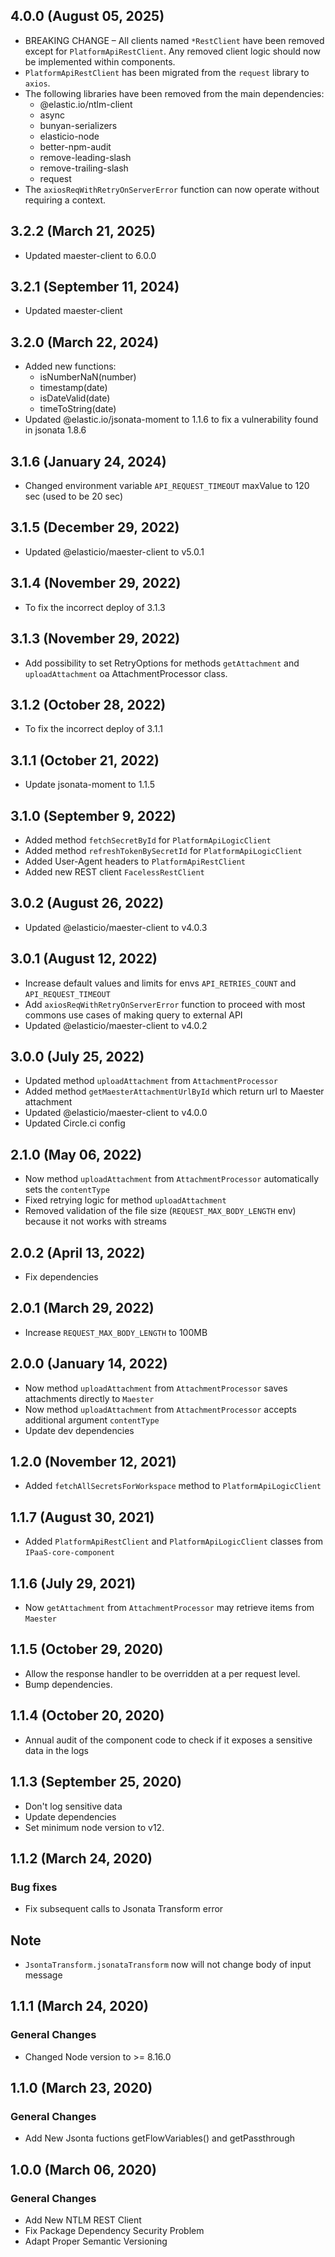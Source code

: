 ## 4.0.0 (August 05, 2025)
* BREAKING CHANGE – All clients named `*RestClient` have been removed except for `PlatformApiRestClient`. Any removed client logic should now be implemented within components.
* `PlatformApiRestClient` has been migrated from the `request` library to `axios`.
* The following libraries have been removed from the main dependencies:
  * @elastic.io/ntlm-client
  * async
  * bunyan-serializers
  * elasticio-node
  * better-npm-audit
  * remove-leading-slash
  * remove-trailing-slash
  * request
* The `axiosReqWithRetryOnServerError` function can now operate without requiring a context.

## 3.2.2 (March 21, 2025)
* Updated maester-client to 6.0.0

## 3.2.1 (September 11, 2024)
* Updated maester-client

## 3.2.0 (March 22, 2024)
* Added new functions:
  * isNumberNaN(number)
  * timestamp(date)
  * isDateValid(date)
  * timeToString(date)
* Updated @elastic.io/jsonata-moment to 1.1.6 to fix a vulnerability found in jsonata 1.8.6

## 3.1.6 (January 24, 2024)
* Changed environment variable `API_REQUEST_TIMEOUT` maxValue to 120 sec (used to be 20 sec)

## 3.1.5 (December 29, 2022)
* Updated @elasticio/maester-client to v5.0.1

## 3.1.4 (November 29, 2022)
* To fix the incorrect deploy of 3.1.3

## 3.1.3 (November 29, 2022)
* Add possibility to set RetryOptions for methods `getAttachment` and `uploadAttachment` oa AttachmentProcessor class.

## 3.1.2 (October 28, 2022)
* To fix the incorrect deploy of 3.1.1

## 3.1.1 (October 21, 2022)
* Update jsonata-moment to 1.1.5

## 3.1.0 (September 9, 2022)
* Added method `fetchSecretById` for `PlatformApiLogicClient`
* Added method `refreshTokenBySecretId` for `PlatformApiLogicClient`
* Added User-Agent headers to `PlatformApiRestClient`
* Added new REST client `FacelessRestClient`

## 3.0.2 (August 26, 2022)
* Updated @elasticio/maester-client to v4.0.3

## 3.0.1 (August 12, 2022)
* Increase default values and limits for envs `API_RETRIES_COUNT` and `API_REQUEST_TIMEOUT`
* Add `axiosReqWithRetryOnServerError` function to proceed with most commons use cases of making query to external API
* Updated @elasticio/maester-client to v4.0.2

## 3.0.0 (July 25, 2022)
* Updated method `uploadAttachment` from `AttachmentProcessor`
* Added method `getMaesterAttachmentUrlById` which return url to Maester attachment
* Updated @elasticio/maester-client to v4.0.0
* Updated Circle.ci config

## 2.1.0 (May 06, 2022)
* Now method `uploadAttachment` from `AttachmentProcessor` automatically sets the `contentType`
* Fixed retrying logic for method `uploadAttachment`
* Removed validation of the file size (`REQUEST_MAX_BODY_LENGTH` env) because it not works with streams 

## 2.0.2 (April 13, 2022)
* Fix dependencies

## 2.0.1 (March 29, 2022)
- Increase `REQUEST_MAX_BODY_LENGTH` to 100MB

## 2.0.0 (January 14, 2022)
* Now method `uploadAttachment` from `AttachmentProcessor` saves attachments directly to `Maester`
* Now method `uploadAttachment` from `AttachmentProcessor` accepts additional argument `contentType`
* Update dev dependencies

## 1.2.0 (November 12, 2021)
* Added `fetchAllSecretsForWorkspace` method to `PlatformApiLogicClient`

## 1.1.7 (August 30, 2021)
* Added `PlatformApiRestClient` and `PlatformApiLogicClient` classes from `IPaaS-core-component`

## 1.1.6 (July 29, 2021)
* Now `getAttachment` from `AttachmentProcessor` may retrieve items from `Maester`

## 1.1.5 (October 29, 2020)
* Allow the response handler to be overridden at a per request level.
* Bump dependencies.

## 1.1.4 (October 20, 2020)
* Annual audit of the component code to check if it exposes a sensitive data in the logs

## 1.1.3 (September 25, 2020)
* Don't log sensitive data
* Update dependencies
* Set minimum node version to v12.

## 1.1.2 (March 24, 2020)

### Bug fixes

* Fix subsequent calls to Jsonata Transform error
## Note
* `JsontaTransform.jsonataTransform` now will not change body of input message

## 1.1.1 (March 24, 2020)

### General Changes

* Changed Node version to >= 8.16.0

## 1.1.0 (March 23, 2020)

### General Changes

* Add New Jsonta fuctions getFlowVariables() and getPassthrough


## 1.0.0 (March 06, 2020)

### General Changes

* Add New NTLM REST Client
* Fix Package Dependency Security Problem
* Adapt Proper Semantic Versioning
